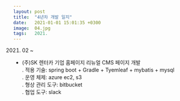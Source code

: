 ```yaml
---
layout: post
title:  "4년차 개발 일지"
date:   2021-01-01 15:01:35 +0300
image:  04.jpg
tags:   2021.
---
```

 2021. 02 ~  
  - (주)SK 렌터카 기업 홈페이지 리뉴얼 CMS 페이지 개발  
   . 적용 기술: spring boot + Gradle + Tyemleaf + mybatis + mysql  
   . 운영 체제: azure ec2, s3  
   . 형상 관리 도구: bitbucket  
   . 협업 도구: slack  

